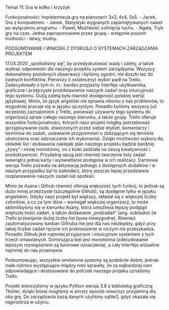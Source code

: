 Temat 11: Gra w kółko i krzyżyk

Funkcjonalności:
Implelemtacja gry na planszach 3x3, 4x4, 5x5. - Jacek,
Gra z komputerem. - Janek,
Statystyki wygranych zapamiętywanych nawet po wyłączeniu programu. - Paweł,
Możliwość cofnięcia ruchu. - Agata,
Tryb gry na czas.
Jedna zaproponowane przez grupę.- wstępnie poziom trudności - łatwy, trudny.


PODSUMOWANIE I WNIOSKI Z DYSKUSJI O SYSTEMACH ZARZĄDZANIA PROJEKTEM

17.04.2020 „spotkaliśmy się”, by przedyskutować wady i zalety, a także wybrać odpowiedni dla naszego projektu system zarządzania. Wszyscy dokonaliśmy podobnych obserwacji i byliśmy zgodni, nie doszło też do żadnych konfliktów. Pierwszy (i ostateczny) wybór padł na Trello. Zadecydowały o tym m. in.: bardzo przyjazny interfejs użytkownika, graficzne i przejrzyste przedstawienie naszych zadań oraz intuicyjność tego systemu. Dużą zaletą była również dostępność polskiej wersji językowej. Mimo, że język angielski nie sprawia nikomu z nas problemów, to wygodniej pracuje się w języku ojczystym. Ponadto byliśmy wszyscy już wcześniej zaznajomieni z Trello, ponieważ używamy tego systemu do organizacji spraw całego naszego kierunku, a także grupy. Trello oferuje wszystkie funkcjonalności, których nasz projekt mógłby potrzebować (przypisywanie osób, stworzonych przez siebie etykiet, komentarzy i terminów do zadań, ustawianie przypomnień o zbliżającym się terminie ukończenia oraz odznaczanie ich wykonania). Dzięki możliwości wyboru tła, okładek list i dodawania naklejek plan naszego projektu będzie bardziej „żywy” i mniej monotonny, co z kolei zadziała na naszą kreatywność i produktywność. Przydatną opcją jest również tworzenie listy zadań wewnątrz jednej karty i wyświetlanie postępów w ich realizacji. Darmowa wersja Trello pozwala na aktywację jednego z dostępnych dodatków i  w naszym przypadku był to kalendarz, który jeszcze lepiej przedstawia rozplanowanie naszych zadań lub spotkań.

Mimo że Asana i Github również oferują większość tych funkcji, to jednak są dużo mniej przejrzyste (szczególnie Github), są dostępne tylko w języku angielskim. Gdyby nasz projekt był większy, składał się z większej liczby członków, a co za tym idzie – wymagał większej organizacji, to może skłonilibyśmy się w kierunku Asany, która umożliwia lepszy podgląd większej ilości zadań, a także dodawanie „podzadań” (ang. subtasks) (w Trello przewijanie dużej liczby list bywa niewygodne). Również zautomatyzowany kanban Githuba nie jest dla nas niezbędny, gdyż przy takiej liczbie zadań ręczne ich przenoszenie w niczym nie przeszkadza. Ponadto Github jest najmniej przyjaznym i intuicyjnym systemem z tych trzech omawianych. Dominująca biel jest monotonna (zdecydowanie lepszym rozwiązaniem są kolorowe oznaczenia), a cały interfejs wizualnie najmniej do nas przemawia.

Podsumowując, wszystkie omówione systemy są podobnie dobre, jednak małe różnice występujące między nimi sprawiły, że za najbardziej nam odpowiadające i dostosowane do potrzeb naszego projeku uznaliśmy Trello.


Projekt stworzyliśmy w języku Python wersja 3.8 z biblioteką graficzną Tkinter, dzięki której mogliśmy w prosty sposób utworzyć przyjemną dla oka grę. Do zarządzania bazą danych użyliśmy sqlite3, gdyż okazała się najprostrza w użyciu.

